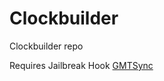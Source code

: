# Clockbuilder
Clockbuilder repo

Requires Jailbreak Hook [GMTSync](https://github.com/dcinzona/GMTSync)
